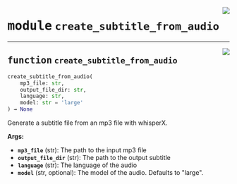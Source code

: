<!-- markdownlint-disable -->

<a href="https://github.com/yasutak/karaokit/blob/main/create_subtitle_from_audio.py#L0"><img align="right" style="float:right;" src="https://img.shields.io/badge/-source-cccccc?style=flat-square"></a>

# <kbd>module</kbd> `create_subtitle_from_audio`





---

<a href="https://github.com/yasutak/karaokit/blob/main/create_subtitle_from_audio.py#L4"><img align="right" style="float:right;" src="https://img.shields.io/badge/-source-cccccc?style=flat-square"></a>

## <kbd>function</kbd> `create_subtitle_from_audio`

```python
create_subtitle_from_audio(
    mp3_file: str,
    output_file_dir: str,
    language: str,
    model: str = 'large'
) → None
```

Generate a subtitle file from an mp3 file with whisperX. 



**Args:**
 
 - <b>`mp3_file`</b> (str):  The path to the input mp3 file 
 - <b>`output_file_dir`</b> (str):  The path to the output subtitle 
 - <b>`language`</b> (str):  The language of the audio 
 - <b>`model`</b> (str, optional):  The model of the audio. Defaults to "large". 


